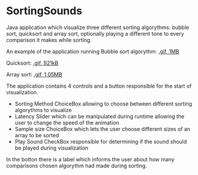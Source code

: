 # SortingSounds
Java application which visualize three different sorting algorythms: bubble sort, quicksort and array sort, optionally playing a different tone to every comparison it makes while sorting.

An example of the application running Bubble sort algorythm:
[.gif, 1MB](https://media.giphy.com/media/l41YAOAbwr23GKhRm/giphy.gif)

Quicksort:
[.gif, 921kB](https://media.giphy.com/media/l41YaFAS0dmt7dxW8/giphy.gif)

Array sort:
[.gif, 1,05MB](https://media.giphy.com/media/3oEjHQAh4VOiEZXeKI/giphy.gif)

The application contains 4 controls and a button responsible for the start of visualization.
* Sorting Method ChoiceBox allowing to choose between different sorting algorythms to visualize
* Latency Slider which can be manipulated during runtime allowing the user to change the speed of the animation
* Sample size ChoiceBox which lets the user choose different sizes of an array to be sorted
* Play Sound CheckBox responsible for determining if the sound should be played during visualization

In the botton there is a label which informs the user about how many comparisons chosen algorythm had made during sorting. 
